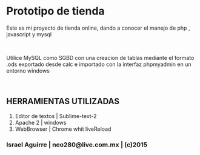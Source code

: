 <h1>Prototipo de tienda</h1>

<p>Este es mi proyecto de tienda online, dando a conocer el manejo de php , javascript y mysql</p>
<br>

<p>Utilice MySQL como SGBD con una creacion de tablas mediante el formato .ods exportado desde calc
e importado con la interfaz phpmyadmin en un entorno windows</p>
<br>

<h2>HERRAMIENTAS UTILIZADAS</h2>
<ol>
  <li>Editor de textos | Sublime-text-2</li>
  <li>Apache 2 | windows</li>
  <li>WebBrowser | Chrome whit liveReload</li>
</ol>

<h3>Israel Aguirre | neo280@live.com.mx | (c)2015</h3>

